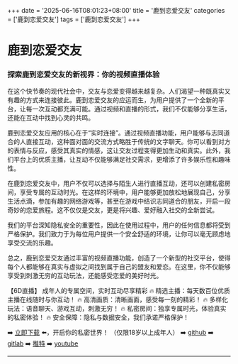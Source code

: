+++
date = '2025-06-16T08:01:23+08:00'
title = '鹿到恋爱交友'
categories = ['鹿到恋爱交友']
tags = ['鹿到恋爱交友']
+++

# 鹿到恋爱交友

### 探索鹿到恋爱交友的新视界：你的视频直播体验

在这个快节奏的现代社会中，交友与恋爱变得越来越复杂。人们渴望一种既真实又有趣的方式来连接彼此。鹿到恋爱交友的应运而生，为用户提供了一个全新的平台，让每一次互动都充满可能。通过视频和直播的形式，我们不仅能够分享生活，还能在互动中找到心灵的共鸣。

鹿到恋爱交友应用的核心在于“实时连接”。通过视频直播功能，用户能够与志同道合的人直接互动，这种面对面的交流方式略胜于传统的文字聊天。你可以看到对方的表情与反应，感受其真实的情感，这让交友过程变得更加生动和真实。此外，我们平台上的优质主播，让互动不仅能够满足社交需求，更增添了许多娱乐性和趣味性。

在鹿到恋爱交友中，用户不仅可以选择与陌生人进行直播互动，还可以创建私密房间，享受专属的互动时光。在这样的环境中，用户能够更加放松地展现自己，分享生活点滴，参加有趣的网络游戏等，甚至在游戏中结识志同道合的朋友，开启一段奇妙的恋爱旅程。这不仅仅是交友，更是将兴趣、爱好融入社交的全新尝试。

我们的平台深知隐私安全的重要性，因此在使用过程中，用户的任何信息都将受到严格保护。我们致力于为每位用户提供一个安全舒适的环境，让你可以毫无顾虑地享受交流的乐趣。

总之，鹿到恋爱交友通过丰富的视频直播功能，创造了一个新型的社交平台，使得每个人都能够在真实与虚拟之间找到属于自己的盟友和爱恋。在这里，你不仅能够享受到刺激无穷的互动玩法，还能感受恋爱的美好时光。

【6D直播】
成年人的专属空间，实时互动尽享精彩
🔥 精选主播：每天数百位优质主播在线随时与你互动！
🔥 高清画质：清晰画面，感受每一刻的精彩！
🔥 多样化玩法：语音聊天、游戏互动，刺激无穷！
🔥 私密房间：独享专属时光，体验真实的私密体验！
🔥 安全保障：隐私与数据安全，我们承诺严格保护！

➡️ [立即下载](https://down123.s3.ap-east-1.amazonaws.com/down/down.html?channelCode=blog) ⬅️，开启你的私密世界！
（仅限18岁以上成年人）
➡️ [github](https://aldult-live.github.io/)
➡️ [gitlab](https://seo-09598d.gitlab.io/)
➡️ [推特](https://x.com/wegame33)
➡️ [youtube](https://www.youtube.com/@6Dlive)

---

